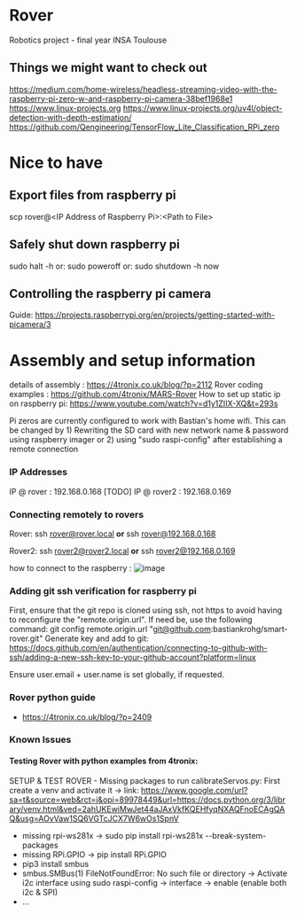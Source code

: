 # Rover
Robotics project - final year INSA Toulouse

## Things we might want to check out
https://medium.com/home-wireless/headless-streaming-video-with-the-raspberry-pi-zero-w-and-raspberry-pi-camera-38bef1968e1
https://www.linux-projects.org
https://www.linux-projects.org/uv4l/object-detection-with-depth-estimation/
https://github.com/Qengineering/TensorFlow_Lite_Classification_RPi_zero

# Nice to have
## Export files from raspberry pi
scp rover@\<IP Address of Raspberry Pi>:\<Path to File> 

## Safely shut down raspberry pi
sudo halt -h
or: sudo poweroff
or: sudo shutdown -h now 

## Controlling the raspberry pi camera
Guide: https://projects.raspberrypi.org/en/projects/getting-started-with-picamera/3

# Assembly and setup information
details of assembly : https://4tronix.co.uk/blog/?p=2112
Rover coding examples : https://github.com/4tronix/MARS-Rover
How to set up static ip on raspberry pi: https://www.youtube.com/watch?v=d1y1ZIIX-XQ&t=293s

Pi zeros are currently configured to work with Bastian's home wifi. This can be changed by 1) Rewriting the SD card with new network name & password using raspberry imager or 2) using "sudo raspi-config" after establishing a remote connection

### IP Addresses
IP @ rover : 192.168.0.168 [TODO]
IP @ rover2 : 192.168.0.169

### Connecting remotely to rovers
Rover: ssh rover@rover.local **or** ssh rover@192.168.0.168

Rover2: ssh rover2@rover2.local **or** ssh rover2@192.168.0.169

how to connect to the raspberry :
![image](https://github.com/user-attachments/assets/ab559dd2-974e-4bb3-a19c-3d8b0c0d7cd0)

### Adding git ssh verification for raspberry pi
First, ensure that the git repo is cloned using ssh, not https to avoid having to reconfigure the "remote.origin.url".
If need be, use the following command: git config remote.origin.url "git@github.com:bastiankrohg/smart-rover.git"
Generate key and add to git:
https://docs.github.com/en/authentication/connecting-to-github-with-ssh/adding-a-new-ssh-key-to-your-github-account?platform=linux

Ensure user.email + user.name is set globally, if requested.

### Rover python guide
- https://4tronix.co.uk/blog/?p=2409

### Known Issues
#### Testing Rover with python examples from 4tronix:
SETUP & TEST ROVER - Missing packages to run calibrateServos.py:
First create a venv and activate it -> link: https://www.google.com/url?sa=t&source=web&rct=j&opi=89978449&url=https://docs.python.org/3/library/venv.html&ved=2ahUKEwiMwJet44aJAxVkfKQEHfyqNXAQFnoECAgQAQ&usg=AOvVaw1SQ6VGTcJCX7W6wOs1SpnV
- missing rpi-ws281x -> sudo pip install rpi-ws281x --break-system-packages
- missing RPi.GPIO -> pip install RPi.GPIO
- pip3 install smbus
- smbus.SMBus(1) FileNotFoundError: No such file or directory -> Activate i2c interface using sudo raspi-config -> interface -> enable (enable both i2c & SPI)
- ...



